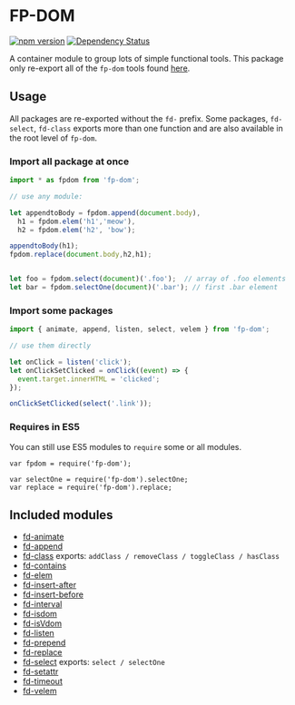 # FP-DOM

[![npm version](https://badge.fury.io/js/fp-dom.svg)](http://badge.fury.io/js/fp-dom)
[![Dependency Status](https://david-dm.org/fp-dom/fp-dom.svg)](https://david-dm.org/fp-dom/fp-dom)

A container module to group lots of simple functional tools. This package only re-export all of the `fp-dom` tools found [here](https://github.com/fp-dom).


## Usage

All packages are re-exported without the `fd-` prefix. Some packages, `fd-select`, `fd-class` exports more than one function and are also available in the root level of `fp-dom`.

### Import all package at once

```javascript
import * as fpdom from 'fp-dom';

// use any module: 

let appendtoBody = fpdom.append(document.body),
  h1 = fpdom.elem('h1','meow'),
  h2 = fpdom.elem('h2', 'bow');

appendtoBody(h1);
fpdom.replace(document.body,h2,h1);


let foo = fpdom.select(document)('.foo');  // array of .foo elements
let bar = fpdom.selectOne(document)('.bar'); // first .bar element

```

### Import some packages

```javascript
import { animate, append, listen, select, velem } from 'fp-dom';

// use them directly

let onClick = listen('click');
let onClickSetClicked = onClick((event) => {
  event.target.innerHTML = 'clicked';
});

onClickSetClicked(select('.link'));
```

### Requires in ES5

You can still use ES5 modules to `require` some or all modules.

```
var fpdom = require('fp-dom');

var selectOne = require('fp-dom').selectOne;
var replace = require('fp-dom').replace;

```


## Included modules

* [fd-animate](https://github.com/fp-dom/fd-animate)
* [fd-append](https://github.com/fp-dom/fd-append)
* [fd-class](https://github.com/fp-dom/fd-class) exports: `addClass / removeClass / toggleClass / hasClass`
* [fd-contains](https://github.com/fp-dom/fd-contains)
* [fd-elem](https://github.com/fp-dom/fd-elem)
* [fd-insert-after](https://github.com/fp-dom/fd-insert-after)
* [fd-insert-before](https://github.com/fp-dom/fd-insert-before)
* [fd-interval](https://github.com/fp-dom/fd-interval)
* [fd-isdom](https://github.com/fp-dom/fd-isdom)
* [fd-isVdom](https://github.com/fp-dom/fd-isVdom)
* [fd-listen](https://github.com/fp-dom/fd-listen)
* [fd-prepend](https://github.com/fp-dom/fd-prepend)
* [fd-replace](https://github.com/fp-dom/fd-replace)
* [fd-select](https://github.com/fp-dom/fd-select)  exports: `select / selectOne`
* [fd-setattr](https://github.com/fp-dom/fd-setattr)
* [fd-timeout](https://github.com/fp-dom/fd-timeout)
* [fd-velem](https://github.com/fp-dom/fd-velem)

